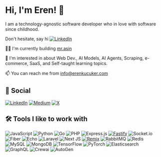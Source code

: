 
# Hi, I'm Eren! 👋

I am a technology-agnostic software developer who in love with software since childhood. 

Don't hesitate, say hi [![LinkedIn](https://img.shields.io/badge/Calendly-006BFF?logo=calendly&logoColor=fff&style=for-the-badge)](https://calendly.com/erenkucuker)


👩‍💻 I'm currently building [mr.asin](https://mrasin.pro)

💬 I'm interested in about Web Dev., AI Models, AI Agents, Scraping, e-commerce, SaaS, and Self-taught learning topics.

📫 You can reach me from info@erenkucuker.com

## 🔗 Social
[![LinkedIn](https://img.shields.io/badge/Linkedin-%230077B5.svg?logo=linkedin&logoColor=white&style=for-the-badge)](https://www.linkedin.com/in/erenkucuker)
[![Medium](https://img.shields.io/badge/Medium-%23000000.svg?logo=medium&logoColor=white&style=for-the-badge)](https://medium.com/@erenkucuker)
[![X](https://img.shields.io/badge/X-%23000000.svg?logo=X&logoColor=white&style=for-the-badge)](https://x.com/yerenkucuker)



## 🛠 Tools I like to work with
![JavaScript](https://img.shields.io/badge/javascript-%23323330.svg?style=for-the-badge&logo=javascript&logoColor=%23F7DF1E)
![Python](https://img.shields.io/badge/python-3670A0?style=for-the-badge&logo=python&logoColor=ffdd54) 
![Go](https://img.shields.io/badge/go-%2300ADD8.svg?style=for-the-badge&logo=go&logoColor=white)
![PHP](https://img.shields.io/badge/php-%23777BB4.svg?style=for-the-badge&logo=php&logoColor=white)
![Express.js](https://img.shields.io/badge/express.js-%23404d59.svg?style=for-the-badge&logo=express&logoColor=%2361DAFB)
[![Fastify](https://img.shields.io/badge/-Fastify-000000?&logo=fastify&logoColor=whites&style=for-the-badge)](#)
![Socket.io](https://img.shields.io/badge/Socket.io-black?style=for-the-badge&logo=socket.io&badgeColor=010101)
![Fiber](https://img.shields.io/badge/Fiber-go-black?style=for-the-badge&logo=Fiber-go&badgeColor=010101)
![Echo](https://img.shields.io/badge/Echo-go-black?style=for-the-badge&logo=Echo-go&badgeColor=010101)
![Laravel](https://img.shields.io/badge/laravel-%23FF2D20.svg?style=for-the-badge&logo=laravel&logoColor=white)
![Next JS](https://img.shields.io/badge/Next-black?style=for-the-badge&logo=next.js&logoColor=white)
[![Remix](https://img.shields.io/badge/Remix-000?logo=remix&logoColor=fff&style=for-the-badge)](#)
  ![RabbitMQ](https://img.shields.io/badge/rabbitmq-FF6600?style=for-the-badge&logo=rabbitmq&logoColor=white) ![Redis](https://img.shields.io/badge/redis-%23DD0031.svg?style=for-the-badge&logo=redis&logoColor=white) ![MySQL](https://img.shields.io/badge/mysql-4479A1.svg?style=for-the-badge&logo=mysql&logoColor=white)  ![MongoDB](https://img.shields.io/badge/MongoDB-%234ea94b.svg?style=for-the-badge&logo=mongodb&logoColor=white) ![TensorFlow](https://img.shields.io/badge/TensorFlow-%23FF6F00.svg?style=for-the-badge&logo=TensorFlow&logoColor=white) ![PyTorch](https://img.shields.io/badge/PyTorch-%23EE4C2C.svg?style=for-the-badge&logo=PyTorch&logoColor=white)
![Elasticsearch](https://img.shields.io/badge/elasticsearch-%230377CC.svg?style=for-the-badge&logo=elasticsearch&logoColor=white)
![GraphQL](https://img.shields.io/badge/-GraphQL-E10098?style=for-the-badge&logo=graphql&logoColor=white)
![Crewai](https://img.shields.io/badge/crewai-001i?style=for-the-badge&logo=crewai&logoColor=white)
![AutoGen](https://img.shields.io/badge/autogen-001i?style=for-the-badge&logo=crewai&logoColor=white)

